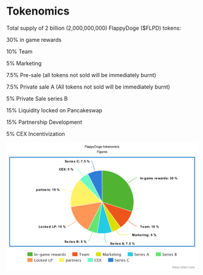 # Tokenomics

Total supply of 2 billion (2,000,000,000) FlappyDoge ($FLPD) tokens:

30% in game rewards

10% Team

5% Marketing

7.5% Pre-sale (all tokens not sold will be immediately burnt)

7.5% Private sale A (All tokens not sold will be immediately burnt)

5% Private Sale series B

15% Liquidity locked on Pancakeswap

15% Partnership Development

5%    CEX Incentivization

![](../.gitbook/assets/meta-chart.png)
